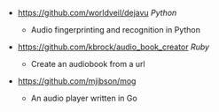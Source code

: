 - https://github.com/worldveil/dejavu *Python*
  - Audio fingerprinting and recognition in Python

- https://github.com/kbrock/audio_book_creator *Ruby*
  - Create an audiobook from a url 
  
- https://github.com/mjibson/mog
  - An audio player written in Go
